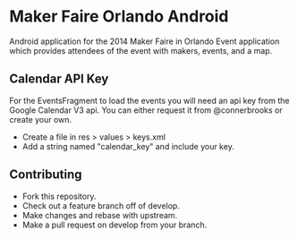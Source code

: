 Maker Faire Orlando Android
===========

Android application for the 2014 Maker Faire in Orlando
Event application which provides attendees of the event with makers, events, and a map.

## Calendar API Key
For the EventsFragment to load the events you will need an api key from the Google Calendar V3 api.
You can either request it from @connerbrooks or create your own.
* Create a file in res > values > keys.xml
* Add a string named "calendar_key" and include your key.

## Contributing
* Fork this repository.
* Check out a feature branch off of develop.
* Make changes and rebase with upstream.
* Make a pull request on develop from your branch.

